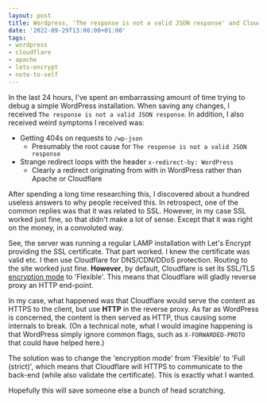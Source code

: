 ```yaml
---
layout: post
title: Wordpress, 'The response is not a valid JSON response' and Cloudflare
date: '2022-09-29T13:00:00+01:00'
tags:
- wordpress
- cloudflare
- apache
- lets-encrypt
- note-to-self
---
```


In the last 24 hours, I've spent an embarrassing amount of time trying to debug a simple WordPress installation. When saving any changes, I received `The response is not a valid JSON response`. In addition, I also received weird symptoms I received was:

* Getting 404s on requests to `/wp-json`
  * Presumably the root cause for `The response is not a valid JSON response`
* Strange redirect loops with the header `x-redirect-by: WordPress`
  * Clearly a redirect originating from with in WordPress rather than Apache or Cloudflare

After spending a long time researching this, I discovered about a hundred useless answers to why people received this. In retrospect, one of the common replies was that it was related to SSL. However, in my case SSL worked just fine, so that didn't make a lot of sense. Except that it was right on the money, in a convoluted way.

See, the server was running a regular LAMP installation with Let's Encrypt providing the SSL certificate. That part worked. I knew the certificate was valid etc. I then use Cloudflare for DNS/CDN/DDoS protection. Routing to the site worked just fine. **However**, by default, Cloudflare is set its SSL/TLS [encryption mode](https://developers.cloudflare.com/ssl/get-started) to 'Flexible'. This means that Cloudflare will gladly reverse proxy an HTTP end-point.

In my case, what happened was that Cloudflare would serve the content as HTTPS to the client, but use **HTTP** in the reverse proxy. As far as WordPress is concerned, the content is then served as HTTP, thus causing some internals to break. (On a technical note, what I would imagine happening is that WordPress simply ignore common flags, such as `X-FORWARDED-PROTO` that could have helped here.)

The solution was to change the 'encryption mode' from 'Flexible' to 'Full (strict)', which means that Cloudflare will HTTPS to communicate to the back-end (while also validate the certificate). This is exactly what I wanted.

Hopefully this will save someone else a bunch of head scratching.
